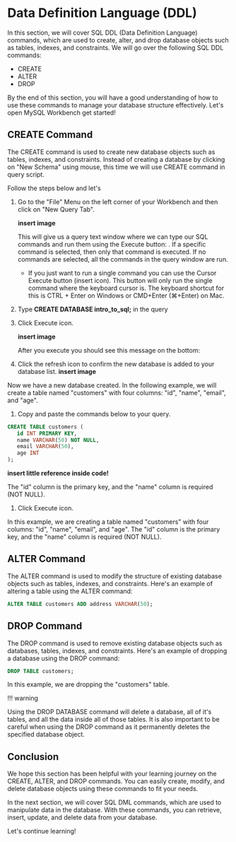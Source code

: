 # Data Definition Language (DDL)

In this section, we will cover SQL DDL (Data Definition Language) commands, which are used to create, alter, and drop database objects such as tables, indexes, and constraints. We will go over the following SQL DDL commands:

- CREATE
- ALTER
- DROP

By the end of this section, you will have a good understanding of how to use these commands to manage your database structure effectively. Let's open MySQL Workbench get started!

## CREATE Command

The CREATE command is used to create new database objects such as tables, indexes, and constraints. Instead of creating a database by clicking on "New Schema" using mouse, this time we will use CREATE command in query script.

Follow the steps below and let's

1. Go to the "File" Menu on the left corner of your Workbench and then click on "New Query Tab".

   **insert image**

   This will give us a query text window where we can type our SQL commands and run them using the Execute button: . If a specific command is selected, then only that command is executed. If no commands are selected, all the commands in the query window are run.

   - If you just want to run a single command you can use the Cursor Execute button (insert icon). This button will only run the single command where the keyboard cursor is. The keyboard shortcut for this is CTRL + Enter on Windows or CMD+Enter (⌘+Enter) on Mac.

2. Type **CREATE DATABASE intro_to_sql;** in the query
3. Click Execute icon.

   **insert image**

   After you execute you should see this message on the bottom:

4. Click the refresh icon to confirm the new database is added to your database list.
   **insert image**

Now we have a new database created. In the following example, we will create a table named "customers" with four columns: "id", "name", "email", and "age".

1. Copy and paste the commands below to your query.

```sql
CREATE TABLE customers (
   id INT PRIMARY KEY,
   name VARCHAR(50) NOT NULL,
   email VARCHAR(50),
   age INT
);
```

**insert little reference inside code!**

The "id" column is the primary key, and the "name" column is required (NOT NULL).

1. Click Execute icon.

In this example, we are creating a table named "customers" with four columns: "id", "name", "email", and "age". The "id" column is the primary key, and the "name" column is required (NOT NULL).

## ALTER Command

The ALTER command is used to modify the structure of existing database objects such as tables, indexes, and constraints. Here's an example of altering a table using the ALTER command:

```sql
ALTER TABLE customers ADD address VARCHAR(50);
```

## DROP Command

The DROP command is used to remove existing database objects such as databases, tables, indexes, and constraints. Here's an example of dropping a database using the DROP command:

```sql
DROP TABLE customers;
```

In this example, we are dropping the "customers" table.

!!! warning

Using the DROP DATABASE command will delete a database, all of it's tables, and all the data inside all of those tables. It is also important to be careful when using the DROP command as it permanently deletes the specified database object.

## Conclusion

We hope this section has been helpful with your learning journey on the CREATE, ALTER, and DROP commands. You can easily create, modify, and delete database objects using these commands to fit your needs.

In the next section, we will cover SQL DML commands, which are used to manipulate data in the database. With these commands, you can retrieve, insert, update, and delete data from your database.

Let's continue learning!
